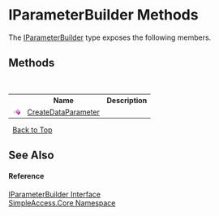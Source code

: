 # IParameterBuilder Methods
 

The <a href="T_SimpleAccess_Core_IParameterBuilder">IParameterBuilder</a> type exposes the following members.


## Methods
&nbsp;<table><tr><th></th><th>Name</th><th>Description</th></tr><tr><td>![Public method](media/pubmethod.gif "Public method")</td><td><a href="M_SimpleAccess_Core_IParameterBuilder_CreateDataParameter">CreateDataParameter</a></td><td></td></tr></table>&nbsp;
<a href="#iparameterbuilder-methods">Back to Top</a>

## See Also


#### Reference
<a href="T_SimpleAccess_Core_IParameterBuilder">IParameterBuilder Interface</a><br /><a href="N_SimpleAccess_Core">SimpleAccess.Core Namespace</a><br />